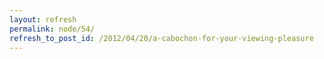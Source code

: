 ```yaml
---
layout: refresh
permalink: node/54/
refresh_to_post_id: /2012/04/20/a-cabochon-for-your-viewing-pleasure
---
```

